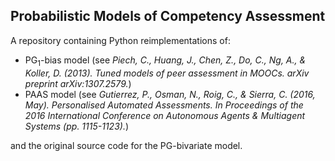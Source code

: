 ## Probabilistic Models of Competency Assessment

A repository containing Python reimplementations of: 

* PG<sub>1</sub>-bias model (see *Piech, C., Huang, J., Chen, Z., Do, C., Ng, A., & Koller, D. (2013). Tuned models of peer assessment in MOOCs. arXiv preprint arXiv:1307.2579.*)
* PAAS model (see *Gutierrez, P., Osman, N., Roig, C., & Sierra, C. (2016, May). Personalised Automated Assessments. In Proceedings of the 2016 International Conference on Autonomous Agents & Multiagent Systems (pp. 1115-1123).*)

and the original source code for the PG-bivariate model.


